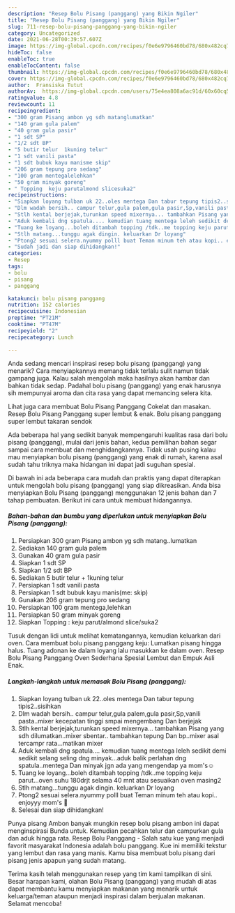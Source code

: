 ```yaml
---
description: "Resep Bolu Pisang (panggang) yang Bikin Ngiler"
title: "Resep Bolu Pisang (panggang) yang Bikin Ngiler"
slug: 711-resep-bolu-pisang-panggang-yang-bikin-ngiler
category: Uncategorized
date: 2021-06-28T00:39:57.607Z
image: https://img-global.cpcdn.com/recipes/f0e6e9796460bd78/680x482cq70/bolu-pisang-panggang-foto-resep-utama.jpg
hideToc: false
enableToc: true
enableTocContent: false
thumbnail: https://img-global.cpcdn.com/recipes/f0e6e9796460bd78/680x482cq70/bolu-pisang-panggang-foto-resep-utama.jpg
cover: https://img-global.cpcdn.com/recipes/f0e6e9796460bd78/680x482cq70/bolu-pisang-panggang-foto-resep-utama.jpg
author:  Fransiska Tutut
authorAv:  https://img-global.cpcdn.com/users/75e4ea808a6ac91d/60x60cq50/avatar.jpg
ratingvalue: 4.8
reviewcount: 11
recipeingredient:
- "300 gram Pisang ambon yg sdh matanglumatkan"
- "140 gram gula palem"
- "40 gram gula pasir"
- "1 sdt SP"
- "1/2 sdt BP"
- "5 butir telur  1kuning telur"
- "1 sdt vanili pasta"
- "1 sdt bubuk kayu manisme skip"
- "206 gram tepung pro sedang"
- "100 gram mentegalelehkan"
- "50 gram minyak goreng"
- " Topping  keju parutalmond slicesuka2"
recipeinstructions:
- "Siapkan loyang tulban uk 22..oles mentega Dan tabur tepung tipis2..sisihkan"
- "Dlm wadah bersih.. campur telur,gula palem,gula pasir,Sp,vanili pasta..mixer kecepatan tinggi smpai mengembang Dan berjejak"
- "Stlh kental berjejak,turunkan speed mixernya... tambahkan Pisang yang sdh dilumatkan..mixer sbentar.. tambahkan tepung Dan bp..mixer asal tercampr rata...matikan mixer"
- "Aduk kembali dng spatula.... kemudian tuang mentega leleh sedikit demi sedikit selang seling dng minyak...aduk balik perlahan dng spatula..mentega Dan minyak jgn ada yang mengendap ya mom&#39;s☺️"
- "Tuang ke loyang...boleh ditambah topping /tdk..me topping keju parut...oven suhu 180drjt selama 40 mnt atau sesuaikan oven masing2"
- "Stlh matang...tunggu agak dingin. keluarkan Dr loyang"
- "Ptong2 sesuai selera.nyummy polll buat Teman minum teh atau kopi.. enjoyyy mom&#39;s 🤗"
- "Sudah jadi dan siap dihidangkan!"
categories:
- Resep
tags:
- bolu
- pisang
- panggang

katakunci: bolu pisang panggang 
nutrition: 152 calories
recipecuisine: Indonesian
preptime: "PT21M"
cooktime: "PT47M"
recipeyield: "2"
recipecategory: Lunch

---
```



Anda sedang mencari inspirasi resep bolu pisang (panggang) yang menarik? Cara menyiapkannya memang tidak terlalu sulit namun tidak gampang juga. Kalau salah mengolah maka hasilnya akan hambar dan bahkan tidak sedap. Padahal bolu pisang (panggang) yang enak harusnya sih mempunyai aroma dan cita rasa yang dapat memancing selera kita.


Lihat juga cara membuat Bolu Pisang Panggang Cokelat dan masakan. Resep Bolu Pisang Panggang super lembut &amp; enak. Bolu pisang panggang super lembut takaran sendok

Ada beberapa hal yang sedikit banyak mempengaruhi kualitas rasa dari bolu pisang (panggang), mulai dari jenis bahan, kedua pemilihan bahan segar sampai cara membuat dan menghidangkannya. Tidak usah pusing kalau mau menyiapkan bolu pisang (panggang) yang enak di rumah, karena asal sudah tahu triknya maka hidangan ini dapat jadi suguhan spesial.


Di bawah ini ada beberapa cara mudah dan praktis yang dapat diterapkan untuk mengolah bolu pisang (panggang) yang siap dikreasikan. Anda bisa menyiapkan Bolu Pisang (panggang) menggunakan 12 jenis bahan dan 7 tahap pembuatan. Berikut ini cara untuk membuat hidangannya.

<!--inarticleads1-->

##### Bahan-bahan dan bumbu yang diperlukan untuk menyiapkan Bolu Pisang (panggang):

1. Persiapkan 300 gram Pisang ambon yg sdh matang..lumatkan
1. Sediakan 140 gram gula palem
1. Gunakan 40 gram gula pasir
1. Siapkan 1 sdt SP
1. Siapkan 1/2 sdt BP
1. Sediakan 5 butir telur + 1kuning telur
1. Persiapkan 1 sdt vanili pasta
1. Persiapkan 1 sdt bubuk kayu manis(me: skip)
1. Gunakan 206 gram tepung pro sedang
1. Persiapkan 100 gram mentega,lelehkan
1. Persiapkan 50 gram minyak goreng
1. Siapkan  Topping : keju parut/almond slice/suka2


Tusuk dengan lidi untuk melihat kematangannya, kemudian keluarkan dari oven. Cara membuat bolu pisang panggang keju: Lumatkan pisang hingga halus. Tuang adonan ke dalam loyang lalu masukkan ke dalam oven. Resep Bolu Pisang Panggang Oven Sederhana Spesial Lembut dan Empuk Asli Enak. 

<!--inarticleads2-->

##### Langkah-langkah untuk memasak Bolu Pisang (panggang):

1. Siapkan loyang tulban uk 22..oles mentega Dan tabur tepung tipis2..sisihkan
1. Dlm wadah bersih.. campur telur,gula palem,gula pasir,Sp,vanili pasta..mixer kecepatan tinggi smpai mengembang Dan berjejak
1. Stlh kental berjejak,turunkan speed mixernya... tambahkan Pisang yang sdh dilumatkan..mixer sbentar.. tambahkan tepung Dan bp..mixer asal tercampr rata...matikan mixer
1. Aduk kembali dng spatula.... kemudian tuang mentega leleh sedikit demi sedikit selang seling dng minyak...aduk balik perlahan dng spatula..mentega Dan minyak jgn ada yang mengendap ya mom&#39;s☺️
1. Tuang ke loyang...boleh ditambah topping /tdk..me topping keju parut...oven suhu 180drjt selama 40 mnt atau sesuaikan oven masing2
1. Stlh matang...tunggu agak dingin. keluarkan Dr loyang
1. Ptong2 sesuai selera.nyummy polll buat Teman minum teh atau kopi.. enjoyyy mom&#39;s 🤗
1. Selesai dan siap dihidangkan!

Punya pisang Ambon banyak mungkin resep bolu pisang ambon ini dapat menginspirasi Bunda untuk. Kemudian pecahkan telur dan campurkan gula dan aduk hingga rata. Resep Bolu Panggang - Salah satu kue yang menjadi favorit masyarakat Indonesia adalah bolu panggang. Kue ini memiliki tekstur yang lembut dan rasa yang manis. Kamu bisa membuat bolu pisang dari pisang jenis apapun yang sudah matang. 

Terima kasih telah menggunakan resep yang tim kami tampilkan di sini. Besar harapan kami, olahan Bolu Pisang (panggang) yang mudah di atas dapat membantu kamu menyiapkan makanan yang menarik untuk keluarga/teman ataupun menjadi inspirasi dalam berjualan makanan. Selamat mencoba!
